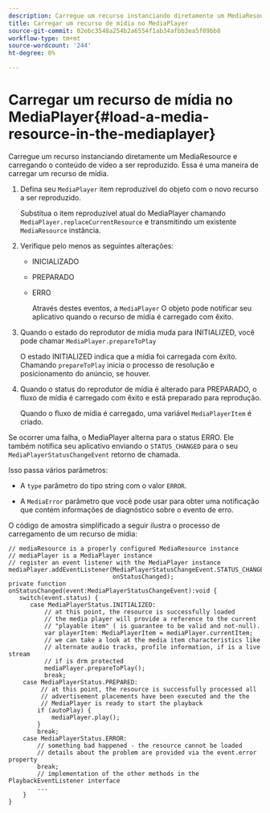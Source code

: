 ```yaml
---
description: Carregue um recurso instanciando diretamente um MediaResource e carregando o conteúdo de vídeo a ser reproduzido. Essa é uma maneira de carregar um recurso de mídia.
title: Carregar um recurso de mídia no MediaPlayer
source-git-commit: 02ebc3548a254b2a6554f1ab34afbb3ea5f09bb8
workflow-type: tm+mt
source-wordcount: '244'
ht-degree: 0%

---
```


# Carregar um recurso de mídia no MediaPlayer{#load-a-media-resource-in-the-mediaplayer}

Carregue um recurso instanciando diretamente um MediaResource e carregando o conteúdo de vídeo a ser reproduzido. Essa é uma maneira de carregar um recurso de mídia.

1. Defina seu `MediaPlayer` item reproduzível do objeto com o novo recurso a ser reproduzido.

   Substitua o item reproduzível atual do MediaPlayer chamando `MediaPlayer.replaceCurrentResource` e transmitindo um existente `MediaResource` instância.

1. Verifique pelo menos as seguintes alterações:

   * INICIALIZADO
   * PREPARADO
   * ERRO

     Através destes eventos, a `MediaPlayer` O objeto pode notificar seu aplicativo quando o recurso de mídia é carregado com êxito.

1. Quando o estado do reprodutor de mídia muda para INITIALIZED, você pode chamar `MediaPlayer.prepareToPlay`

   O estado INITIALIZED indica que a mídia foi carregada com êxito. Chamando `prepareToPlay` inicia o processo de resolução e posicionamento do anúncio, se houver.

1. Quando o status do reprodutor de mídia é alterado para PREPARADO, o fluxo de mídia é carregado com êxito e está preparado para reprodução.

   Quando o fluxo de mídia é carregado, uma variável `MediaPlayerItem` é criado.

Se ocorrer uma falha, o MediaPlayer alterna para o status ERRO. Ele também notifica seu aplicativo enviando o `STATUS_CHANGED` para o seu `MediaPlayerStatusChangeEvent` retorno de chamada.

Isso passa vários parâmetros:
* A `type` parâmetro do tipo string com o valor `ERROR`.

* A `MediaError` parâmetro que você pode usar para obter uma notificação que contém informações de diagnóstico sobre o evento de erro.


<!--<a id="example_3774607C6F08473282CF0CB7F3D82373"></a>-->

O código de amostra simplificado a seguir ilustra o processo de carregamento de um recurso de mídia:

```
// mediaResource is a properly configured MediaResource instance 
// mediaPlayer is a MediaPlayer instance 
// register an event listener with the MediaPlayer instance 
mediaPlayer.addEventListener(MediaPlayerStatusChangeEvent.STATUS_CHANGED,  
                             onStatusChanged); 
private function onStatusChanged(event:MediaPlayerStatusChangeEvent):void { 
   switch(event.status) { 
      case MediaPlayerStatus.INITIALIZED: 
          // at this point, the resource is successfully loaded 
          // the media player will provide a reference to the current 
          // "playable item" ( is guarantee to be valid and not-null). 
          var playerItem: MediaPlayerItem = mediaPlayer.currentItem; 
          // we can take a look at the media item characteristics like 
          // alternate audio tracks, profile information, if is a live stream 
          // if is drm protected 
          mediaPlayer.prepareToPlay(); 
          break; 
    case MediaPlayerStatus.PREPARED: 
         // at this point, the resource is successfully processed all  
         // advertisement placements have been executed and the the  
         // MediaPlayer is ready to start the playback 
        if (autoPlay) { 
            mediaPlayer.play(); 
        } 
        break; 
    case MediaPlayerStatus.ERROR: 
        // something bad happened - the resource cannot be loaded 
        // details about the problem are provided via the event.error property 
        break; 
        // implementation of the other methods in the PlaybackEventListener interface 
        ... 
    } 
}
```
